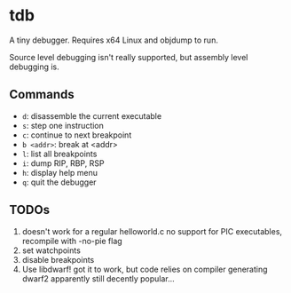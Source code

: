 # tdb

A tiny debugger. Requires x64 Linux and objdump to run.

Source level debugging isn't really supported, but assembly level debugging is.

## Commands
 - `d`: disassemble the current executable
 - `s`: step one instruction
 - `c`: continue to next breakpoint
 - `b <addr>`: break at \<addr\>
 - `l`: list all breakpoints
 - `i`: dump RIP, RBP, RSP
 - `h`: display help menu
 - `q`: quit the debugger

## TODOs
1. doesn't work for a regular helloworld.c
	no support for PIC executables, recompile with -no-pie flag
2. set watchpoints
3. disable breakpoints
4. Use libdwarf!
	got it to work, but code relies on compiler generating dwarf2
	apparently still decently popular...

